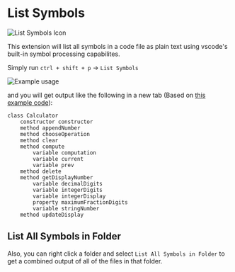 # List Symbols

![List Symbols Icon](src/assets/icon.png)

This extension will list all symbols in a code file as plain text using vscode's built-in symbol processing capabilites.

Simply run `ctrl + shift + p` -> `List Symbols`

![Example usage](./demo.png)

and you will get output like the following in a new tab (Based on [this example code](https://github.com/WebDevSimplified/Vanilla-JavaScript-Calculator)):

```
class Calculator
	constructor constructor
	method appendNumber
	method chooseOperation
	method clear
	method compute
		variable computation
		variable current
		variable prev
	method delete
	method getDisplayNumber
		variable decimalDigits
		variable integerDigits
		variable integerDisplay
		property maximumFractionDigits
		variable stringNumber
	method updateDisplay
```

## List All Symbols in Folder

Also, you can right click a folder and select `List All Symbols in Folder` to get a combined output of all of the files in that folder.
